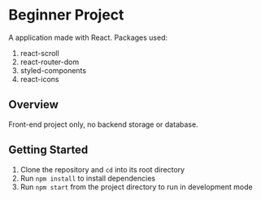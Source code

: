 # Beginner Project

A application made with React.
Packages used:
1. react-scroll
2. react-router-dom
3. styled-components
4. react-icons

## Overview

Front-end project only, no backend storage or database.

##  Getting Started 

1. Clone the repository and `cd` into its root directory
2. Run `npm install` to install dependencies
3. Run `npm start` from the project directory to run in development mode


